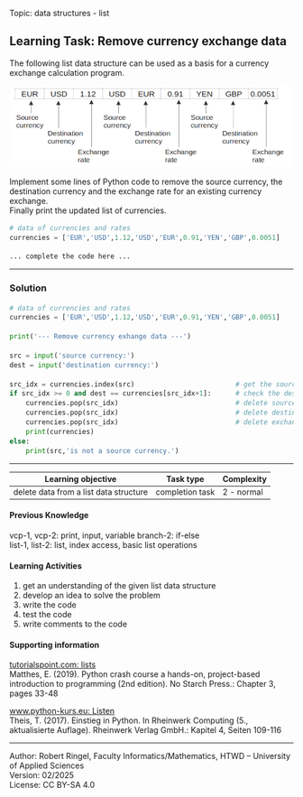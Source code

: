 Topic: data structures - list

## Learning Task: Remove currency exchange data

The following list data structure can be used as a basis for a currency exchange calculation program.

![](CurrencyExchangeCalculator.png)

Implement some lines of Python code to remove the source currency, the destination currency and the exchange rate for an existing currency exchange.  
Finally print the updated list of currencies.

``` python
# data of currencies and rates
currencies = ['EUR','USD',1.12,'USD','EUR',0.91,'YEN','GBP',0.0051]

... complete the code here ...

```

---------------------------------------

### Solution

``` python
# data of currencies and rates
currencies = ['EUR','USD',1.12,'USD','EUR',0.91,'YEN','GBP',0.0051]

print('--- Remove currency exhange data ---')

src = input('source currency:')
dest = input('destination currency:')

src_idx = currencies.index(src)                         # get the source curr. index
if src_idx >= 0 and dest == currencies[src_idx+1]:      # check the dest. currency
	currencies.pop(src_idx)                             # delete source currency
	currencies.pop(src_idx)                             # delete destination currency
	currencies.pop(src_idx)                             # delete exchange rate
	print(currencies)
else:
	print(src,'is not a source currency.')

```
---------------------------------------

| **Learning objective**                         | **Task type**   | **Complexity** |
| ---------------------------------------------- | --------------- | -------------- |
| delete data from a list data structure         | completion task | 2 - normal     |  

#### Previous Knowledge

vcp-1, vcp-2: print, input, variable
branch-2: if-else  
list-1, list-2: list, index access, basic list operations  

#### Learning Activities

1) get an understanding of the given list data structure
2) develop an idea to solve the problem 
3) write the code
4) test the code
5) write comments to the code

#### Supporting information

[tutorialspoint.com: lists](https://www.tutorialspoint.com/python/python_lists.htm)  
Matthes, E. (2019). Python crash course a hands-on, project-based introduction to programming (2nd edition). No Starch Press.: Chapter 3, pages 33-48  

[www.python-kurs.eu: Listen](https://www.python-kurs.eu/python3_listen.php)  
Theis, T. (2017). Einstieg in Python. In Rheinwerk Computing (5., aktualisierte Auflage). Rheinwerk Verlag GmbH.: Kapitel 4, Seiten 109-116

---------------------------------------
Author: Robert Ringel, Faculty Informatics/Mathematics, HTWD – University of Applied Sciences  
Version: 02/2025  
License: CC BY-SA 4.0